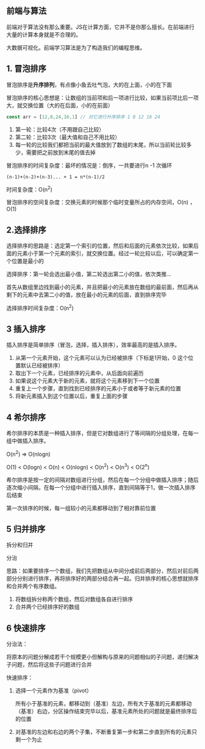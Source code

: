 ## 前端与算法

前端对于算法没有那么重要。JS在计算方面，它并不是你那么擅长。在前端进行大量的计算本身就是不合理的。

大数据可视化。前端学习算法是为了构造我们的编程思维。

## 1. 冒泡排序

冒泡排序是**升序排列**，有点像小鱼去吐气泡，大的在上面，小的在下面

冒泡排序的核心思想是：让数组的当前项和后一项进行比较，如果当前项比后一项大，就交换位置（大的在后面，小的在前面）

~~~js
const arr = [12,8,24,16,1] // 对它进行升序排序 1 8 12 16 24
~~~

1. 第一轮：比较4次（不用跟自己比较）
2. 第二轮：比较3次（最大值和自己不用比较）
3. 每一轮的比较我们都把当前的最大值放到了数组的末尾，所以当前轮比较多少，需要把之前放到末尾的值去掉

冒泡排序的时间复杂度：最坏的情况是：倒序，一共要进行n -1 次循环

~~~ 
(n-1)+(n-2)+(n-3)... + 1 = n*(n-1)/2 
~~~

时间复杂度：O(n<sup>2</sup>)

冒泡排序的空间复杂度：交换元素的时候那个临时变量所占的内存空间，O(n) ，O(1)

## 2.选择排序

选择排序的思路是：选定第一个索引的位置，然后和后面的元素依次比较，如果后面的元素小于第一个元素的索引，就交换位置。经过一轮比较以后，可以确定第一个位置是最小的

选择排序：第一轮会选出最小值，第二轮选出第二小的值，依次类推...

首先从数组里边找到最小的元素，并且把最小的元素放在数组的最前面，然后再从剩下的元素中去第二小的值，放在最小的元素的后面，直到排序完毕

选择排序时间复杂度：O(n<sup>2</sup>)

## 3 插入排序

插入排序是简单排序（冒泡，选择，插入排序），效率最高的是插入排序。

1. 从第一个元素开始，这个元素可以认为已经被排序（下标是1开始，0 这个位置默认已经被排序）
2. 取出下一个元素，已经排序的元素中，从后面向前遍历
3. 如果说这个元素大于新的元素，就将这个元素移到下一个位置
4. 重复上一个步骤，直到找到已经排序的元素小于或者等于新元素的位置
5. 将新元素插入到这个位置以后，重复上面的步骤

## 4 希尔排序

希尔排序的本质是一种插入排序，但是它对数组进行了等间隔的分组处理，在每一组中做插入排序。

O(n<sup>2</sup>) => O(nlogn)

O(1) <  O(logn) < O(n) < O(nlogn) < O(n<sup>2</sup>) < O(n<sup>3</sup>) <  O(2<sup>n</sup>)

希尔排序是按一定的间隔对数组进行分组，然后在每一个分组中做插入排序；随后逐次缩小间隔，在每一个分组中进行插入排序，直到间隔等于1，做一次插入排序后结束

第一次排序的时候，每一组较小的元素都移动到了相对靠前位置

## 5 归并排序

拆分和归并

分治

思路：如果要排序一个数组，我们先把数组从中间分成前后两部分，然后对前后两部分分别进行排序，再将排序好的两部分结合再一起。归并排序的核心思想就排序和合并两个有序数组。

1. 将数组拆分称两个数组，然后对数组各自进行排序
2. 合并两个已经排序好的数组

## 6 快速排序

分治法：

将原本的问题分解成若干个规模更小但解构与原来的问题相似的子问题，递归解决子问题，然后将这些子问题进行合并

快速排序：

1. 选择一个元素作为基准（pivot）

   所有小于基准的元素，都移动到（基准）左边，所有大于基准的元素都移动（基准）右边，分区操作结束完毕以后，基准元素所处的问题就是最终排序后的位置

2. 对基准的左边和右边的两个子集，不断重复第一步和第二步直到所有的元素只剩一个为止

